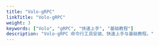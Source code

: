 ```yaml
---
title: "Volo-gRPC"
linkTitle: "Volo-gRPC"
weight: 3
keywords: ["Volo", "gRPC", "快速上手", "基础教程"]
description: "Volo-gRPC 命令行工具安装、快速上手与基础教程。"
---
```

